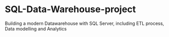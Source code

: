 # SQL-Data-Warehouse-project
Building a modern Datawarehouse with SQL Server, including ETL process, Data modelling and Analytics
